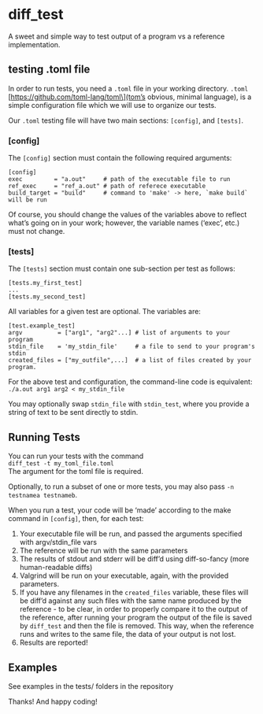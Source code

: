 # diff_test
A sweet and simple way to test output of a program vs a reference implementation.

## testing .toml file
In order to run tests, you need a `.toml` file in your working directory. `.toml` \[https://github.com/toml-lang/toml\](tom’s obvious, minimal language), is a simple configuration file which we will use to organize our tests.

Our `.toml` testing file will have two main sections: `[config]`, and `[tests]`.

### \[config\]

The `[config]` section must contain the following required arguments:

```
[config]
exec         = "a.out"     # path of the executable file to run
ref_exec     = "ref_a.out" # path of referece executable
build_target = "build"     # command to 'make' -> here, `make build` will be run
```

Of course, you should change the values of the variables above to reflect what’s going on in your work; however, the variable names (‘exec’, etc.) must not change.

### \[tests\]

The `[tests]` section must contain one sub-section per test as follows:

```
[tests.my_first_test]
...
[tests.my_second_test]
```

All variables for a given test are optional. The variables are:

```
[test.example_test]
argv          = ["arg1", "arg2"...] # list of arguments to your program
stdin_file    = 'my_stdin_file'     # a file to send to your program's stdin
created_files = ["my_outfile",...]  # a list of files created by your program. 
```

For the above test and configuration, the command-line code is equivalent:  
`./a.out arg1 arg2 < my_stdin_file`

You may optionally swap `stdin_file` with `stdin_test`, where you provide a 
string of text to be sent directly to stdin. 

## Running Tests

You can run your tests with the command  
`diff_test -t my_toml_file.toml`  
The argument for the toml file is required.

Optionally, to run a subset of one or more tests, you may also pass `-n testnamea testnameb`.

When you run a test, your code will be ‘made’ according to the make command in `[config]`, then, for each test:

1.  Your executable file will be run, and passed the arguments specified with argv/stdin\_file vars
2.  The reference will be run with the same parameters
3.  The results of stdout and stderr will be diff’d using diff-so-fancy (more human-readable diffs)
4.  Valgrind will be run on your executable, again, with the provided parameters.
5.  If you have any filenames in the `created_files` variable, these files will be diff’d against any such files with the same name produced by the reference - to be clear, in order to properly compare it to the output of the reference, after running your program the output of the file is saved by `diff_test` and then the file is removed. This way, when the reference runs and writes to the same file, the data of your output is not lost.
6.  Results are reported!


## Examples
See examples in the tests/ folders in the repository


Thanks! And happy coding!

